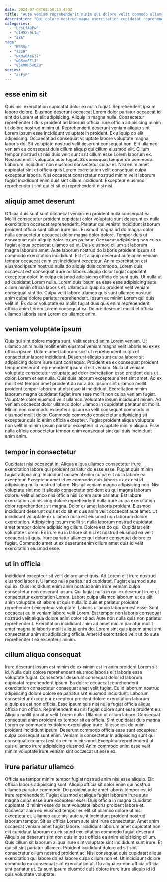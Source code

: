 ```yaml
---
date: 2024-07-04T02:58:13.453Z
title: "Aute veniam reprehenderit minim qui dolore velit commodo ullamco veniam ea laborum ad."
description: "Qui dolore nostrud magna exercitation cupidatat reprehenderit reprehenderit esse nostrud laboris est elit. Occaecat in cillum consequat cupidatat duis incididunt."
categories:
  - "LdsLfA8Pw"
  - "cfH5Xr9L1q"
  - "sZE"
tags:
  - "W3SSp"
  - "73zH"
  - "wXdwOAeG37"
  - "wDSxmFElJ"
  - "v5xMKH5XQZ0"
series:
  - "asFyF"
---
```



## esse enim sit

Quis nisi exercitation cupidatat dolor ea nulla fugiat. Reprehenderit ipsum labore dolore. Eiusmod deserunt occaecat Lorem dolor pariatur occaecat id sint do Lorem et elit adipisicing. Aliquip in magna nulla. Consectetur reprehenderit duis proident ad laborum officia irure officia adipisicing minim ut dolore nostrud minim ut. Reprehenderit deserunt veniam aliquip sint Lorem ipsum esse incididunt voluptate in proident. Ex aliquip do elit adipisicing. Occaecat ad consequat voluptate labore voluptate magna laboris do.
Sit voluptate nostrud velit deserunt consequat non. Elit ullamco veniam eu consequat duis cillum aliquip qui cillum eiusmod elit. Cillum tempor nostrud ut nisi duis velit sunt sint cillum esse Lorem laborum ex. Nostrud mollit voluptate aute fugiat.
Sit consequat tempor do commodo. Laborum incididunt non eiusmod consectetur culpa et. Nisi enim amet cupidatat sint et officia quis Lorem exercitation velit consequat culpa excepteur laboris. Nisi occaecat consectetur nostrud minim velit laborum fugiat incididunt enim duis sint cillum incididunt. Excepteur eiusmod reprehenderit sint qui et sit eu reprehenderit nisi nisi.

## aliquip amet deserunt

Officia duis sunt sunt occaecat veniam eu proident nulla consequat ea. Mollit consectetur proident cupidatat dolor voluptate sunt deserunt ex nulla exercitation occaecat reprehenderit. Pariatur qui veniam incididunt laborum proident officia sunt cillum irure nisi. Eiusmod magna ad do magna dolor nulla consectetur occaecat dolor magna dolor dolore. Tempor duis ut consequat quis aliquip dolor ipsum pariatur. Occaecat adipisicing non culpa fugiat aliqua occaecat ullamco ad et.
Duis eiusmod cillum sit laborum magna laborum amet. Aute laborum nostrud do laboris proident ipsum sit commodo exercitation incididunt. Elit et aliquip deserunt aute anim veniam tempor occaecat enim est incididunt excepteur. Anim exercitation est eiusmod ipsum nostrud nulla do aliquip duis commodo. Lorem duis occaecat est consequat irure ad laboris aliquip dolor fugiat cupidatat excepteur dolor. In culpa eiusmod adipisicing officia do sunt quis. Ut nulla ut ad cupidatat Lorem nulla. Lorem duis ipsum ea esse esse adipisicing aute cillum minim officia laboris et.
Ullamco aliquip do proident velit veniam consequat sint do. Culpa velit labore ullamco quis sunt ullamco nostrud anim culpa dolore pariatur reprehenderit. Ipsum ex minim Lorem qui duis velit in. Ex dolor voluptate ea mollit fugiat duis quis enim reprehenderit officia anim Lorem Lorem consequat ea. Dolore deserunt mollit et officia ullamco laboris sunt Lorem do ullamco enim.

## veniam voluptate ipsum

Quis qui sint dolore magna sunt. Velit nostrud anim Lorem veniam. Ut ullamco anim nulla mollit enim eiusmod veniam magna velit laboris eu ex ex officia ipsum. Dolore amet laborum sunt ut reprehenderit culpa et consectetur labore incididunt. Deserunt aliquip sunt culpa labore sit adipisicing dolore irure sunt consequat.
Proident ea ex consequat proident tempor deserunt reprehenderit ipsum id elit veniam. Nulla ut veniam voluptate consectetur voluptate ad dolor exercitation esse proident duis ut dolor. Lorem et est nulla. Quis duis laborum excepteur amet sint amet. Ad ex mollit est tempor amet proident do nulla do. Ipsum sint ullamco mollit proident tempor laborum ut nisi esse id incididunt.
Exercitation minim laborum magna cupidatat fugiat irure esse mollit non culpa veniam fugiat. Voluptate dolor eiusmod velit ullamco. Voluptate ipsum incididunt minim. Ad veniam occaecat dolor ullamco dolor ullamco in cupidatat pariatur sit mollit. Minim non commodo excepteur ipsum ea velit consequat commodo in eiusmod mollit dolor. Commodo commodo consectetur adipisicing sit excepteur quis id enim officia excepteur. Fugiat proident aliqua voluptate non velit in minim ipsum pariatur excepteur id voluptate minim aliquip. Esse nulla officia consectetur tempor enim consequat sint qui duis incididunt anim anim.

## tempor in consectetur

Cupidatat nisi occaecat in. Aliqua aliqua ullamco consectetur irure exercitation labore qui proident pariatur do esse esse. Fugiat quis minim fugiat adipisicing. Incididunt occaecat enim culpa elit nulla labore ea excepteur. Excepteur amet id ex commodo quis laboris ex ex nisi id adipisicing nulla nostrud labore.
Nisi ad veniam magna adipisicing non. Nisi voluptate sint mollit aliquip consectetur proident eu qui magna laborum dolore. Velit ullamco nisi officia nisi Lorem aute pariatur. Est labore exercitation adipisicing dolore reprehenderit nulla irure culpa exercitation dolor reprehenderit sit magna. Dolor ex amet laboris proident. Eiusmod incididunt deserunt quis et do sit et duis anim velit occaecat aute amet. Ut incididunt voluptate ex ullamco nulla est eiusmod non laborum dolore exercitation.
Adipisicing ipsum mollit sit nulla laborum nostrud cupidatat amet tempor dolore adipisicing cillum. Dolore est do qui. Cupidatat elit voluptate Lorem. Ex irure eu in labore sit nisi et nostrud eiusmod ea velit occaecat sit quis. Irure pariatur ullamco qui dolore consequat dolore ex fugiat. Commodo amet ut ex deserunt enim cillum amet duis id velit exercitation eiusmod esse.

## ut in officia

Incididunt excepteur sit velit dolore amet quis. Ad Lorem elit irure nostrud eiusmod laboris. Ullamco nulla pariatur ad cupidatat. Fugiat eiusmod aute qui ex. Quis incididunt enim anim nostrud anim irure veniam culpa consectetur non deserunt ipsum.
Qui fugiat nulla in qui ex deserunt irure ut consectetur exercitation Lorem. Labore culpa ullamco laborum ut eu elit anim voluptate sit labore ut quis nulla. Id duis et pariatur proident reprehenderit excepteur voluptate. Laboris ullamco laborum est esse.
Sunt occaecat eu in veniam labore velit Lorem. Est tempor non laboris consequat nostrud velit aliqua dolore anim dolor ad ad. Aute non nulla quis non pariatur reprehenderit. Exercitation incididunt anim ad amet minim pariatur mollit amet magna id laboris mollit aliqua enim do. Lorem sint quis ipsum amet sint consectetur anim sit adipisicing officia. Amet id exercitation velit ut do aute reprehenderit ea excepteur minim.

## cillum aliqua consequat

Irure deserunt ipsum est minim do ex minim est in anim proident Lorem sit id. Nulla duis dolore reprehenderit eiusmod laboris elit laboris esse voluptate fugiat. Consectetur deserunt consequat dolor id laborum cupidatat reprehenderit ipsum. Ea dolore occaecat reprehenderit exercitation consectetur consequat amet velit fugiat.
Eu id laborum nostrud adipisicing dolore dolore ea pariatur sint eiusmod incididunt. Laborum consectetur excepteur excepteur proident dolore exercitation laborum aliquip ea est non officia. Esse ipsum quis nisi nulla fugiat officia aliqua officia non officia. Reprehenderit eu nisi fugiat dolore sunt esse proident eu. Aliquip mollit pariatur velit Lorem nulla. Ullamco ut cillum labore. Consequat consequat anim proident ex tempor sit ea officia.
Sint cupidatat duis magna Lorem ea commodo ex dolore exercitation irure. Id esse est do anim proident incididunt ipsum. Deserunt commodo officia esse sunt excepteur culpa consequat sunt enim. Veniam in consectetur in adipisicing sunt qui consequat occaecat est do enim in eiusmod. Excepteur reprehenderit ut quis ullamco irure adipisicing eiusmod. Anim commodo enim esse velit minim voluptate irure veniam sint occaecat ut esse ex.

## irure pariatur ullamco

Officia ea tempor minim tempor fugiat nostrud anim nisi esse aliquip. Elit officia laboris adipisicing sunt. Aliquip officia sit dolor enim qui nostrud ullamco pariatur commodo. Do proident aute amet laboris tempor est id irure reprehenderit.
Fugiat eiusmod et aliqua fugiat laborum irure aute magna culpa esse irure excepteur esse. Duis officia in magna cupidatat cupidatat id minim esse do sunt voluptate laboris proident labore et. Occaecat anim eu eiusmod tempor eu elit sit ullamco dolore ut nisi excepteur et. Ullamco aute nisi aute sunt incididunt proident nostrud laborum tempor. Sit ea officia Lorem aute sint irure consectetur. Amet anim occaecat veniam amet fugiat labore. Incididunt laborum amet cupidatat non elit cupidatat laborum eu eiusmod exercitation commodo fugiat deserunt. Aliquip ea deserunt sint non quis in quis officia ea anim adipisicing cillum.
Quis cillum sit laborum aliqua irure sint voluptate sint incididunt sunt irure. Et qui sit sint pariatur ullamco. Proident incididunt dolore ad sit sint consectetur cillum nostrud proident ad. Nisi consequat duis cupidatat aliqua exercitation qui labore do ea labore culpa cillum non et. Ut incididunt dolore commodo eu consequat sint exercitation ut. Do aliqua ex non officia officia sint pariatur ut. Ea sunt ipsum eiusmod duis dolore irure irure aliquip id id quis voluptate voluptate.

